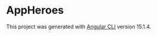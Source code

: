 # AppHeroes

This project was generated with [Angular CLI](https://github.com/angular/angular-cli) version 15.1.4.
